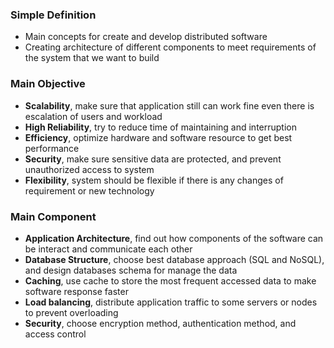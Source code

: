 ### Simple Definition
- Main concepts for create and develop distributed software
- Creating architecture of different components to meet requirements of the system that we want to build

### Main Objective
- **Scalability**, make sure that application still can work fine even there is escalation of users and workload
- **High Reliability**, try to reduce time of maintaining and interruption
- **Efficiency**, optimize hardware and software resource to get best performance
- **Security**, make sure sensitive data are protected, and prevent unauthorized access to system
- **Flexibility**, system should be flexible if there is any changes of requirement or new technology

### Main Component
- **Application Architecture**, find out how components of the software can be interact and communicate each other
- **Database Structure**, choose best database approach (SQL and NoSQL), and design databases schema for manage the data
- **Caching**, use cache to store the most frequent accessed data to make software response faster
- **Load balancing**, distribute application traffic to some servers or nodes to prevent overloading
- **Security**, choose encryption method, authentication method, and access control